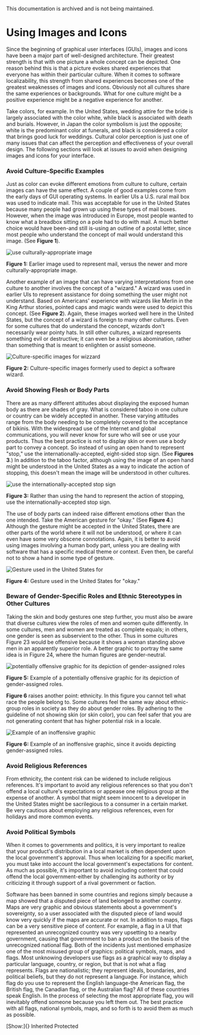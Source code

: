 This documentation is archived and is not being maintained.

# Using Images and Icons

Since the beginning of graphical user interfaces (GUIs), images and icons have been a major part of well-designed architecture. Their greatest strength is that with one picture a whole concept can be depicted. One reason behind this is that a picture evokes shared experiences that everyone has within their particular culture. When it comes to software localizability, this strength from shared experiences becomes one of the greatest weaknesses of images and icons. Obviously not all cultures share the same experiences or backgrounds. What for one culture might be a positive experience might be a negative experience for another.

Take colors, for example. In the United States, wedding attire for the bride is largely associated with the color white, while black is associated with death and burials. However, in Japan the color symbolism is just the opposite; white is the predominant color at funerals, and black is considered a color that brings good luck for weddings. Cultural color perception is just one of many issues that can affect the perception and effectiveness of your overall design. The following sections will look at issues to avoid when designing images and icons for your interface.

### Avoid Culture-Specific Examples

Just as color can evoke different emotions from culture to culture, certain images can have the same effect. A couple of good examples come from the early days of GUI operating systems. In earlier UIs a U.S. rural mail box was used to indicate mail. This was acceptable for use in the United States because many people had grown up using these types of mail boxes. However, when the image was introduced in Europe, most people wanted to know what a breadbox sitting on a pole had to do with mail. A much better choice would have been-and still is-using an outline of a postal letter, since most people who understand the concept of mail would understand this image. (See **Figure 1**).

![use culturally-appropriate image](https://i-msdn.sec.s-msft.com/dynimg/IC2092.jpg "use culturally-appropriate image") 

**Figure 1:** Earlier image used to represent mail, versus the newer and more culturally-appropriate image.

Another example of an image that can have varying interpretations from one culture to another involves the concept of a "wizard." A wizard was used in earlier UIs to represent assistance for doing something the user might not understand. Based on Americans' experience with wizards like Merlin in the King Arthur stories, pointed caps and magic wands were used to depict this concept. (See **Figure 2**). Again, these images worked well here in the United States, but the concept of a wizard is foreign to many other cultures. Even for some cultures that do understand the concept, wizards don't necessarily wear pointy hats. In still other cultures, a wizard represents something evil or destructive; it can even be a religious abomination, rather than something that is meant to enlighten or assist someone.

![Culture-specific images for wizzard](https://i-msdn.sec.s-msft.com/dynimg/IC169377.gif "Culture-specific images for wizzard") 

**Figure 2:** Culture-specific images formerly used to depict a software wizard.

### Avoid Showing Flesh or Body Parts

There are as many different attitudes about displaying the exposed human body as there are shades of gray. What is considered taboo in one culture or country can be widely accepted in another. These varying attitudes range from the body needing to be completely covered to the acceptance of bikinis. With the widespread use of the Internet and global communications, you will never know for sure who will see or use your products. Thus the best practice is not to display skin or even use a body part to convey a concept. So instead of using an open hand to represent "stop," use the internationally-accepted, eight-sided stop sign. (See **Figures 3**.) In addition to the taboo factor, although using the image of an open hand might be understood in the United States as a way to indicate the action of stopping, this doesn't mean the image will be understood in other cultures.

![use the internationally-accepted stop sign](https://i-msdn.sec.s-msft.com/dynimg/IC162268.gif "use the internationally-accepted stop sign") 

**Figure 3:** Rather than using the hand to represent the action of stopping, use the internationally-accepted stop sign.

The use of body parts can indeed raise different emotions other than the one intended. Take the American gesture for "okay." (See **Figure 4**.) Although the gesture might be accepted in the United States, there are other parts of the world where it will not be understood, or where it can even have some very obscene connotations. Again, it is better to avoid using images involving a human body part, unless you are dealing with software that has a specific medical theme or context. Even then, be careful not to show a hand in some type of gesture.

![Gesture used in the United States for ](https://i-msdn.sec.s-msft.com/dynimg/IC57089.gif "Gesture used in the United States for ") 

**Figure 4:** Gesture used in the United States for "okay."

### Beware of Gender-Specific Roles and Ethnic Stereotypes in Other Cultures

Taking the skin and body gestures one step further, you must also be aware that diverse cultures view the roles of men and women quite differently. In some cultures, men and women are treated as complete equals; in others, one gender is seen as subservient to the other. Thus in some cultures Figure 23 would be offensive because it shows a woman standing above men in an apparently superior role. A better graphic to portray the same idea is in Figure 24, where the human figures are gender-neutral.

![potentially offensive graphic for its depiction of gender-assigned roles](https://i-msdn.sec.s-msft.com/dynimg/IC173704.gif "potentially offensive graphic for its depiction of gender-assigned roles") 

**Figure 5:** Example of a potentially offensive graphic for its depiction of gender-assigned roles.

**Figure 6** raises another point: ethnicity. In this figure you cannot tell what race the people belong to. Some cultures feel the same way about ethnic-group roles in society as they do about gender roles. By adhering to the guideline of not showing skin (or skin color), you can feel safer that you are not generating content that has higher potential risk in a locale.

![Example of an inoffensive graphic](https://i-msdn.sec.s-msft.com/dynimg/IC73458.gif "Example of an inoffensive graphic") 

**Figure 6:** Example of an inoffensive graphic, since it avoids depicting gender-assigned roles.

### Avoid Religious References

From ethnicity, the content risk can be widened to include religious references. It's important to avoid any religious references so that you don't offend a local culture's expectations or appease one religious group at the expense of another. A symbol that might seem innocent to a developer in the United States might be sacrilegious to a consumer in a certain market. Be very cautious about employing any religious references, even for holidays and more common events.

### Avoid Political Symbols

When it comes to governments and politics, it is very important to realize that your product's distribution in a local market is often dependent upon the local government's approval. Thus when localizing for a specific market, you must take into account the local government's expectations for content. As much as possible, it's important to avoid including content that could offend the local government-either by challenging its authority or by criticizing it through support of a rival government or faction.

Software has been banned in some countries and regions simply because a map showed that a disputed piece of land belonged to another country. Maps are very graphic and obvious statements about a government's sovereignty, so a user associated with the disputed piece of land would know very quickly if the maps are accurate or not. In addition to maps, flags can be a very sensitive piece of content. For example, a flag in a UI that represented an unrecognized country was very upsetting to a nearby government, causing that government to ban a product on the basis of the unrecognized national flag. Both of the incidents just mentioned emphasize one of the most misused group of graphics: political symbols, maps, and flags. Most unknowing developers use flags as a graphical way to display a particular language, country, or region, but that is not what a flag represents. Flags are nationalistic; they represent ideals, boundaries, and political beliefs, but they do not represent a language. For instance, which flag do you use to represent the English language-the American flag, the British flag, the Canadian flag, or the Australian flag? All of these countries speak English. In the process of selecting the most appropriate flag, you will inevitably offend someone because you left them out. The best practice with all flags, national symbols, maps, and so forth is to avoid them as much as possible.

[Show:]{} Inherited Protected

